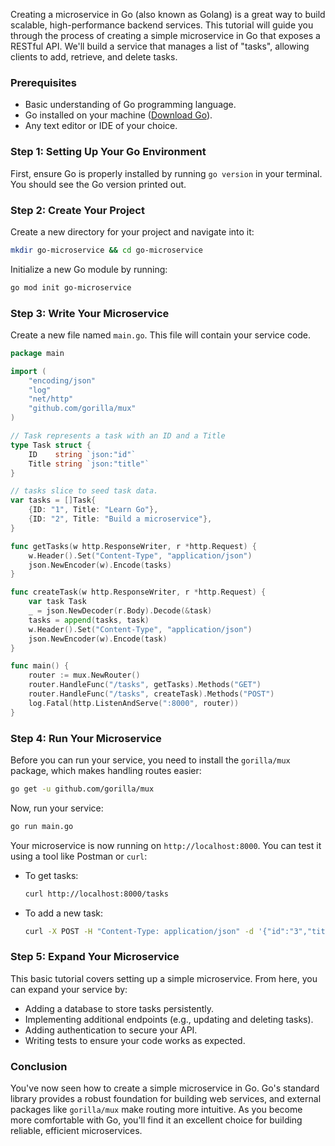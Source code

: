 Creating a microservice in Go (also known as Golang) is a great way to build scalable, high-performance backend services. This tutorial will guide you through the process of creating a simple microservice in Go that exposes a RESTful API. We'll build a service that manages a list of "tasks", allowing clients to add, retrieve, and delete tasks.

### Prerequisites

- Basic understanding of Go programming language.
- Go installed on your machine ([Download Go](https://golang.org/dl/)).
- Any text editor or IDE of your choice.

### Step 1: Setting Up Your Go Environment

First, ensure Go is properly installed by running `go version` in your terminal. You should see the Go version printed out.

### Step 2: Create Your Project

Create a new directory for your project and navigate into it:

```bash
mkdir go-microservice && cd go-microservice
```

Initialize a new Go module by running:

```bash
go mod init go-microservice
```

### Step 3: Write Your Microservice

Create a new file named `main.go`. This file will contain your service code.

```go
package main

import (
    "encoding/json"
    "log"
    "net/http"
    "github.com/gorilla/mux"
)

// Task represents a task with an ID and a Title
type Task struct {
    ID    string `json:"id"`
    Title string `json:"title"`
}

// tasks slice to seed task data.
var tasks = []Task{
    {ID: "1", Title: "Learn Go"},
    {ID: "2", Title: "Build a microservice"},
}

func getTasks(w http.ResponseWriter, r *http.Request) {
    w.Header().Set("Content-Type", "application/json")
    json.NewEncoder(w).Encode(tasks)
}

func createTask(w http.ResponseWriter, r *http.Request) {
    var task Task
    _ = json.NewDecoder(r.Body).Decode(&task)
    tasks = append(tasks, task)
    w.Header().Set("Content-Type", "application/json")
    json.NewEncoder(w).Encode(task)
}

func main() {
    router := mux.NewRouter()
    router.HandleFunc("/tasks", getTasks).Methods("GET")
    router.HandleFunc("/tasks", createTask).Methods("POST")
    log.Fatal(http.ListenAndServe(":8000", router))
}
```

### Step 4: Run Your Microservice

Before you can run your service, you need to install the `gorilla/mux` package, which makes handling routes easier:

```bash
go get -u github.com/gorilla/mux
```

Now, run your service:

```bash
go run main.go
```

Your microservice is now running on `http://localhost:8000`. You can test it using a tool like Postman or `curl`:

- To get tasks:

  ```bash
  curl http://localhost:8000/tasks
  ```

- To add a new task:

  ```bash
  curl -X POST -H "Content-Type: application/json" -d '{"id":"3","title":"New Task"}' http://localhost:8000/tasks
  ```

### Step 5: Expand Your Microservice

This basic tutorial covers setting up a simple microservice. From here, you can expand your service by:

- Adding a database to store tasks persistently.
- Implementing additional endpoints (e.g., updating and deleting tasks).
- Adding authentication to secure your API.
- Writing tests to ensure your code works as expected.

### Conclusion

You've now seen how to create a simple microservice in Go. Go's standard library provides a robust foundation for building web services, and external packages like `gorilla/mux` make routing more intuitive. As you become more comfortable with Go, you'll find it an excellent choice for building reliable, efficient microservices.